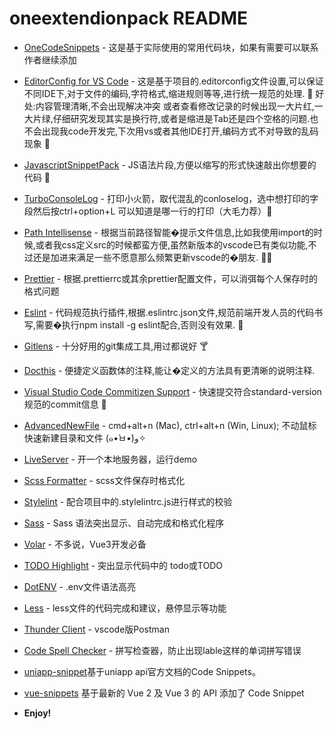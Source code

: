 # oneextendionpack README

- [OneCodeSnippets](https://marketplace.visualstudio.com/items?itemName=xuanxiao.onecodesnippets) - 这是基于实际使用的常用代码块，如果有需要可以联系作者继续添加

- [EditorConfig for VS Code](https://marketplace.visualstudio.com/items?itemName=EditorConfig.EditorConfig) - 这是基于项目的.editorconfig文件设置,可以保证不同IDE下,对于文件的编码,字符格式,缩进规则等等,进行统一规范的处理. 🔖 好处:内容管理清晰,不会出现解决冲突 或者查看修改记录的时候出现一大片红,一大片绿,仔细研究发现其实是换行符,或者是缩进是Tab还是四个空格的问题.也不会出现我code开发完,下次用vs或者其他IDE打开,编码方式不对导致的乱码现象 🎯
- [JavascriptSnippetPack](https://marketplace.visualstudio.com/items?itemName=akamud.vscode-javascript-snippet-pack) - JS语法片段,方便以缩写的形式快速敲出你想要的代码 🚀
- [TurboConsoleLog](https://marketplace.visualstudio.com/items?itemName=ChakrounAnas.turbo-console-log) - 打印小火箭，取代混乱的conloselog，选中想打印的字段然后按ctrl+option+L 可以知道是哪一行的打印（大毛力荐）🚀
- [Path Intellisense](https://marketplace.visualstudio.com/items?itemName=christian-kohler.path-intellisense) - 根据当前路径智能�提示文件信息,比如我使用import的时候,或者我css定义src的时候都蛮方便,虽然新版本的vscode已有类似功能,不过还是加进来满足一些不愿意那么频繁更新vscode的�朋友. 🚴🏻
- [Prettier](https://marketplace.visualstudio.com/items?itemName=esbenp.prettier-vscode) - 根据.prettierrc或其余prettier配置文件，可以消弭每个人保存时的格式问题
- [Eslint](https://marketplace.visualstudio.com/items?itemName=dbaeumer.vscode-eslint) - 代码规范执行插件,根据.eslintrc.json文件,规范前端开发人员的代码书写,需要�执行npm install -g eslint配合,否则没有效果. 🍵
- [Gitlens](https://marketplace.visualstudio.com/items?itemName=eamodio.gitlens) - 十分好用的git集成工具,用过都说好 🍸
- [Docthis]() - 便捷定义函数体的注释,能让�定义的方法具有更清晰的说明注释.
- [Visual Studio Code Commitizen Support](https://marketplace.visualstudio.com/items?itemName=KnisterPeter.vscode-commitizen) - 快速提交符合standard-version规范的commit信息 🍻
- [AdvancedNewFile](https://marketplace.visualstudio.com/items?itemName=patbenatar.advanced-new-file) - cmd+alt+n (Mac), ctrl+alt+n (Win, Linux); 不动鼠标快速新建目录和文件 (๑•̀ㅂ•́)و✧
- [LiveServer](https://marketplace.visualstudio.com/items?itemName=ritwickdey.LiveServer) - 开一个本地服务器，运行demo
- [Scss Formatter](https://marketplace.visualstudio.com/items?itemName=sibiraj-s.vscode-scss-formatter) - scss文件保存时格式化
- [Stylelint](https://marketplace.visualstudio.com/items?itemName=stylelint.vscode-stylelint) - 配合项目中的.stylelintrc.js进行样式的校验
- [Sass](https://marketplace.visualstudio.com/items?itemName=Syler.sass-indented) - Sass 语法突出显示、自动完成和格式化程序
- [Volar](https://marketplace.visualstudio.com/items?itemName=Vue.volar) - 不多说，Vue3开发必备
- [TODO Highlight](https://marketplace.visualstudio.com/items?itemName=wayou.vscode-todo-highlight) - 突出显示代码中的 todo或TODO
- [DotENV](https://marketplace.visualstudio.com/items?itemName=mikestead.dotenv) - .env文件语法高亮
- [Less](https://marketplace.visualstudio.com/items?itemName=mrmlnc.vscode-less) - less文件的代码完成和建议，悬停显示等功能
- [Thunder Client](https://marketplace.visualstudio.com/items?itemName=rangav.vscode-thunder-client) - vscode版Postman
- [Code Spell Checker](https://marketplace.visualstudio.com/items?itemName=streetsidesoftware.code-spell-checker) - 拼写检查器，防止出现lable这样的单词拼写错误
- [uniapp-snippet](https://marketplace.visualstudio.com/items?itemName=dlhtx.uniapp-snippet)基于uniapp api官方文档的Code Snippets。
- [vue-snippets](https://marketplace.visualstudio.com/items?itemName=hollowtree.vue-snippets) 基于最新的 Vue 2 及 Vue 3 的 API 添加了 Code Snippet




- **Enjoy!**
